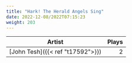```yaml
---
title: "Hark! The Herald Angels Sing"
date: 2022-12-08/2022T07:15:23
weight: 203
---
```




 Artist | Plays 
----- | -----:
[John Tesh]({{< ref "t17592">}}) | 2
